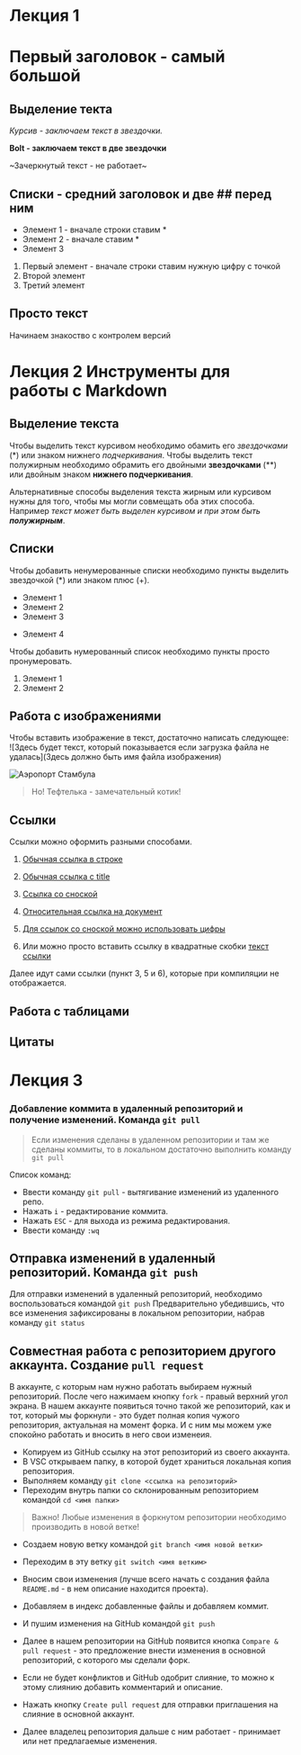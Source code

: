 # Лекция 1

# Первый заголовок - самый большой
## Выделение текта

*Курсив - заключаем текст в звездочки.*

**Bolt - заключаем текст в две звездочки**

~Зачеркнутый текст - не работает~

## Списки - средний заголовок и две ## перед ним

* Элемент 1 - вначале строки ставим *
* Элемент 2 - вначале ставим *
* Элемент 3

1. Первый элемент - вначале строки ставим нужную цифру с точкой
1. Второй элемент
1. Третий элемент

## Просто текст

Начинаем знакоство с контролем версий


# Лекция 2 Инструменты для работы с Markdown

## Выделение текста
Чтобы выделить текст курсивом необходимо обамить его *звездочками* (*) или знаком нижнего _подчеркивания_.
Чтобы выделить текст полужирным необходимо обрамить его двойными **звездочками** (**) или двойным знаком __нижнего подчеркивания__.

Альтернативные способы выделения текста жирным или курсивом нужны для того, чтобы мы могли совмещать оба этих способа. Например _текст может быть выделен курсивом и при этом быть **полужирным**_. 
## Списки
Чтобы добавить ненумерованные списки необходимо пункты выделить звездочкой (*) или знаком плюс (+).
* Элемент 1
* Элемент 2
* Элемент 3
+ Элемент 4
  
Чтобы добавить нумерованный список необходимо пункты просто пронумеровать.
1. Элемент 1
2. Элемент 2
## Работа с изображениями
Чтобы вставить изображение в текст, достаточно написать следующее: 
![Здесь будет текст, который показывается если загрузка файла не удалась](Здесь должно быть имя файла изображения)

![Аэропорт Стамбула](Aeroport.jpg)

>Но! Тефтелька - замечательный котик!
## Ссылки
Ссылки можно оформить разными способами.

1. [Обычная ссылка в строке](https://gb.ru)

2. [Обычная ссылка с title](https://gb.ru "Сайт GeekBrains")

3. [Ссылка со сноской][Произвольный регистронезависимый текст]

4. [Относительная ссылка на документ](Git-Logo-1788C.png)

5. [Для ссылок со сноской можно использовать цифры][1]

6. Или можно просто вставить ссылку в квадратные скобки [текст ссылки]

Далее идут сами ссылки (пункт 3, 5 и 6), которые при компиляции не отображается.

[произвольный регистронезависимый текст]: https://gb.ru
[1]: https://gb.ru
[текст ссылки]: https://gb.ru

## Работа с таблицами

## Цитаты 


# Лекция 3
### Добавление коммита в удаленный репозиторий и получение изменений. Команда `git pull`

> Если изменения сделаны в удаленном репозитории и там же сделаны коммиты, то в локальном достаточно выполнить команду `git pull` 

Список команд:
* Ввести команду `git pull` - вытягивание изменений из удаленного репо.
* Нажать `i` - редактирование коммита.
* Нажать `ESC` - для выхода из режима редактирования.
* Ввести команду `:wq`

## Отправка изменений в удаленный репозиторий. Команда `git push`
Для отправки изменений в удаленный репозиторий, необходимо воспользоваться командой `git push`
Предварительно убедившись, что все изменения зафиксированы в локальном репозитории, набрав команду `git status`


## Совместная работа с репозиторием другого аккаунта. Создание `pull request`
В аккаунте, с которым нам нужно работать выбираем нужный репозиторий. После чего нажимаем кнопку `fork` - правый верхний угол экрана. 
В нашем аккаунте появиться точно такой же репозиторий, как и тот, который мы форкнули - это будет полная копия чужого репозитория, актуальная на момент форка. И с ним мы можем уже спокойно работать и вносить в него свои изменеия.

- Копируем из GitHub ссылку на этот репозиторий из своего аккаунта. 
- В VSC открываем папку, в которой будет храниться локальная копия репозитория.
- Выполняем команду `git clone <ссылка на репозиторий>`
- Переходим внутрь папки со склонированным репозиторием командой `cd <имя папки>`
  
> Важно! Любые изменения в форкнутом репозитории необходимо производить в новой ветке!

- Создаем новую ветку командой `git branch <имя новой ветки>`
- Переходим в эту ветку `git switch <имя ветким>`
- Вносим свои изменения (лучше всего начать с создания файла `README.md` - в нем описание находится проекта).
- Добавляем в индекс добавленные файлы и добавляем коммит.
- И пушим изменения на GitHub командой `git push`
  
- Далее в нашем репозитории на GitHub появится кнопка `Compare & pull request` - это предложение внести изменения в основной репозиторий, с которого мы сделали форк.
- Если не будет конфликтов и GitHub одобрит слияние, то можно к этому слиянию добавить комментарий и описание.
- Нажать кнопку `Create pull request` для отправки приглашения на слияние в основной аккаунт.
- Далее владелец репозитория дальше с ним работает - принимает или нет предлагаемые изменения.